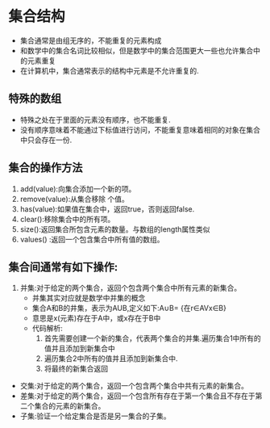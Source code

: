 # 集合结构
* 集合通常是由组无序的，不能重复的元素构成
* 和数学中的集合名词比较相似，但是数学中的集合范围更大一些也允许集合中的元素重复
* 在计算机中，集合通常表示的结构中元素是不允许重复的.
## 特殊的数组
* 特殊之处在于里面的元素没有顺序，也不能重复.
* 没有顺序意味着不能通过下标值进行访问，不能重复意味着相同的对象在集合中只会存在一份.
## 集合的操作方法
1. add(value):向集合添加一个新的项。
2. remove(value):从集合移除 个值。
3. has(value):如果值在集合中，返回true，否则返回false.
4. clear():移除集合中的所有项。
5. size():返回集合所包含元素的数量。与数组的length属性类似
6. values() :返回一个包含集合中所有值的数组。
## 集合间通常有如下操作:
1. 并集:对于给定的两个集合，返回个包含两个集合中所有元素的新集合。
   * 并集其实对应就是数学中并集的概念
   * 集合A和B的井集，表示为AUB,定义如下:A∪B= {在r∈AVx∈B}
   * 意思是x(元素)存在于A中，或x存在于B中
   * 代码解析:
     1. 首先需要创建一个新的集合，代表两个集合的并集.遍历集合1中所有的值并且添加到新集合中
     2. 遍历集合2中所有的值并且添加到新集合中.
     3. 将最终的新集合返回
* 交集:对于给定的两个集合，返回一个包含两个集合中共有元素的新集合。
* 差集:对于给定的两个集合，返回一个包含所有存在于第一个集合且不存在于第二个集合的元素的新集合。
* 子集:验证一个给定集合是否是另一集合的子集。

